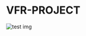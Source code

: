 # VFR-PROJECT
![test img](https://github.com/Mukesh-A/VFR-PROJECT/blob/main/127.0.0.1_5173_%20(3)%20(1).png)
